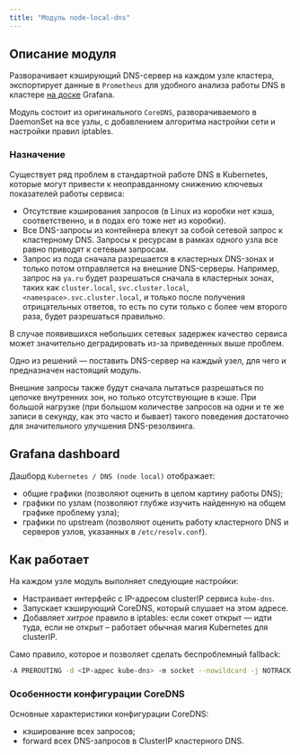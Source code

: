 ```yaml
---
title: "Модуль node-local-dns"
---
```


## Описание модуля

Разворачивает кэширующий DNS-сервер на каждом узле кластера, экспортирует данные в `Prometheus` для удобного анализа работы DNS в кластере [на доске](#grafana-dashboard) Grafana.

Модуль состоит из оригинального `CoreDNS`, разворачиваемого в DaemonSet на все узлы, с добавлением алгоритма настройки сети и настройки правил iptables.

### Назначение

Существует ряд проблем в стандартной работе DNS в Kubernetes, которые могут привести к неоправданному снижению ключевых показателей работы сервиса:
- Отсутствие кэширования запросов (в Linux из коробки нет кэша, соответственно, и в подах его тоже нет из коробки).
- Все DNS-запросы из контейнера влекут за собой сетевой запрос к кластерному DNS. Запросы к ресурсам в рамках одного узла все равно приводят к сетевым запросам.
- Запрос из пода сначала разрешается в кластерных DNS-зонах и только потом отправляется на внешние DNS-серверы. Например, запрос на `ya.ru` будет разрешаться сначала в кластерных зонах, таких как `cluster.local`, `svc.cluster.local`, `<namespace>.svc.cluster.local`, и только после получения отрицательных ответов, то есть по сути только с более чем второго раза, будет разрешаться правильно.

В случае появившихся небольших сетевых задержек качество сервиса может значительно деградировать из-за приведенных выше проблем.

Одно из решений — поставить DNS-сервер на каждый узел, для чего и предназначен настоящий модуль.

Внешние запросы также будут сначала пытаться разрешаться по цепочке внутренних зон, но только отсутствующие в кэше. При большой нагрузке (при большом количестве запросов на одни и те же записи в секунду, как это часто и бывает) такого поведения достаточно для значительного улучшения DNS-резолвинга.

## Grafana dashboard

Дашборд `Kubernetes / DNS (node local)` отображает:
- общие графики (позволяют оценить в целом картину работы DNS);
- графики по узлам (позволяют глубже изучить найденную на общем графике проблему узла);
- графики по upstream (позволяют оценить работу кластерного DNS и серверов узлов, указанных в `/etc/resolv.conf`).

## Как работает

На каждом узле модуль выполняет следующие настройки:
- Настраивает интерфейс с IP-адресом clusterIP сервиса `kube-dns`.
- Запускает кэширующий CoreDNS, который слушает на этом адресе.
- Добавляет *хитрое* правило в iptables: если сокет открыт — идти туда, если не открыт – работает обычная магия Kubernetes для clusterIP.

Само правило, которое и позволяет сделать беспроблемный fallback:

```bash
-A PREROUTING -d <IP-адрес kube-dns> -m socket --nowildcard -j NOTRACK
```

### Особенности конфигурации CoreDNS

Основные характеристики конфигурации CoreDNS:
- кэширование всех запросов;
- forward всех DNS-запросов в ClusterIP кластерного DNS.
